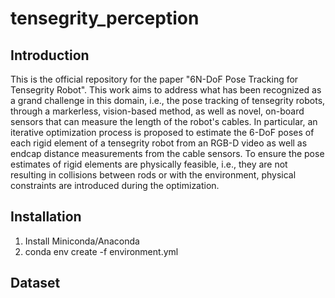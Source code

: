 # tensegrity_perception

## Introduction
This is the official repository for the paper "6N-DoF Pose Tracking for Tensegrity Robot". This work aims to address what has been recognized as a grand challenge in this domain, i.e., the pose tracking of tensegrity robots, through a markerless, vision-based method, as well as novel, on-board sensors that can measure the length of the robot's cables.  In particular, an iterative optimization process is proposed to estimate the 6-DoF poses of each rigid element of a tensegrity robot from an RGB-D video as well as endcap distance measurements from the cable sensors. To ensure the pose estimates of rigid elements are physically feasible, i.e., they are not resulting in collisions between rods or with the environment, physical constraints are introduced during the optimization.

## Installation
1. Install Miniconda/Anaconda
2. conda env create -f environment.yml

## Dataset
